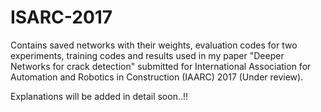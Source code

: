 # ISARC-2017

Contains saved networks with their weights, evaluation codes for two experiments, training codes and results used in my paper "Deeper Networks for crack detection" submitted for  International Association for Automation and Robotics in Construction (IAARC) 2017 (Under review).

Explanations will be added in detail soon..!!
